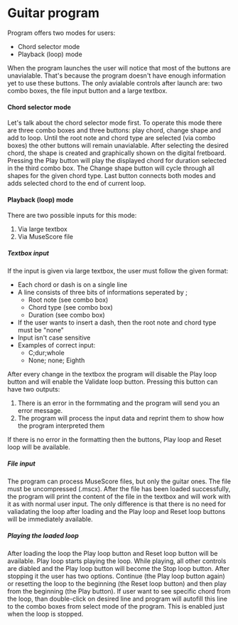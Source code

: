 # Guitar program

Program offers two modes for users:

- Chord selector mode
- Playback (loop) mode

When the program launches the user will notice that most of the buttons are unavialable. That's because the program doesn't have enough information yet to use these buttons. The only avialable controls after launch are: two combo boxes, the file input button and a large textbox. 

#### Chord selector mode

Let's talk about the chord selector mode first. To operate this mode there are three combo boxes and three buttons: play chord, change shape and add to loop. Until the root note and chord type are selected (via combo boxes) the other buttons will remain unavialable. After selecting the desired chord, the shape is created and graphically shown on the digital fretboard. Pressing the Play button will play the displayed chord for duration selected in the third combo box. The Change shape button will cycle through all shapes for the given chord type. Last button connects both modes and adds selected chord to the end of current loop.


#### Playback (loop) mode

There are two possible inputs for this mode:

1. Via large textbox
2. Via MuseScore file

##### Textbox input

If the input is given via large textbox, the user must follow the given format:

- Each chord or dash is on a single line
- A line consists of three bits of informations seperated by ;
    - Root note (see combo box)
    - Chord type (see combo box)
    - Duration (see combo box)
- If the user wants to insert a dash, then the root note and chord type must be "none"
- Input isn't case sensitive
- Examples of correct input:
    - C;dur;whole
    - None; none; Eighth 

After every change in the textbox the program will disable the Play loop button and will enable the Validate loop button. Pressing this button can have two outputs:

1. There is an error in the formmating and the program will send you an error message.
2. The program will process the input data and reprint them to show how the program interpreted them

If there is no error in the formatting then the buttons, Play loop and Reset loop will be available.

##### File input

The program can process MuseScore files, but only the guitar ones. The file must be uncompressed (.mscx). After the file has been loaded successfully, the program will print the content of the file in the textbox and will work with it as with normal user input. The only difference is that there is no need for valiadating the loop after loading and the Play loop and Reset loop buttons will be immediately available.

##### Playing the loaded loop

After loading the loop the Play loop button and Reset loop button will be available. Play loop starts playing the loop. While playing, all other controls are diabled and the Play loop button will become the Stop loop button. After stopping it the user has two options. Continue (the Play loop button again) or resetting the loop to the beginning (the Reset loop button) and then play from the beginning (the Play button). If user want to see specific chord from the loop, than double-click on desired line and program will autofill this line to the combo boxes from select mode of the program. This is enabled just when the loop is stopped. 